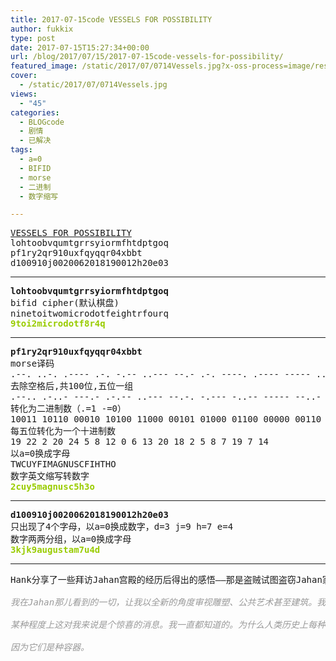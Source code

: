 ```yaml
---
title: 2017-07-15code VESSELS FOR POSSIBILITY
author: fukkix
type: post
date: 2017-07-15T15:27:34+00:00
url: /blog/2017/07/15/2017-07-15code-vessels-for-possibility/
featured_image: /static/2017/07/0714Vessels.jpg?x-oss-process=image/resize,m_fill,w_700,h_220
cover:
  - /static/2017/07/0714Vessels.jpg
views:
  - "45"
categories:
  - BLOGcode
  - 剧情
  - 已解决
tags:
  - a=0
  - BIFID
  - morse
  - 二进制
  - 数字缩写

---
```

<pre><a href="http://investigate.ingress.com/2017/07/15/vessels-for-possibility/">VESSELS FOR POSSIBILITY</a>
lohtoobvqumtgrrsyiormfhtdptgoq
pf1ry2qr910uxfqyqqr04xbbt
d100910j0020062018190012h20e03<!--more--></pre>

* * *

<pre><strong>lohtoobvqumtgrrsyiormfhtdptgoq
</strong>bifid cipher(默认棋盘)
ninetoitwomicrodotfeightrfourq
<span style="color: #99cc00;"><strong>9toi2microdotf8r4q</strong></span></pre>

* * *

<pre><strong>pf1ry2qr910uxfqyqqr04xbbt
</strong>morse译码
.--. ..-. .---- .-. -.-- ..--- --.- .-. ----. .---- ----- ..- -..- ..-. --.- -.-- --.- --.- .-. ----- ....- -..- -... -... -
去除空格后,共100位,五位一组
.--.. .-..- ---.- .-.-- ..--- --.-. -.--- -..-- ----- --..- -..-. .-.-- .--.- ---.- --.-. -.--- --... .--.. --... -...-
转化为二进制数（.=1 -=0）
10011 10110 00010 10100 11000 00101 01000 01100 00000 00110 01101 10100 10010 00010 00101 01000 00111 10011 00111 01110
每五位转化为一个十进制数
19 22 2 20 24 5 8 12 0 6 13 20 18 2 5 8 7 19 7 14
以a=0换成字母
TWCUYFIMAGNUSCFIHTHO
数字英文缩写转数字
<span style="color: #99cc00;"><strong>2cuy5magnusc5h3o</strong></span></pre>

* * *

<pre><strong>d100910j0020062018190012h20e03
</strong>只出现了4个字母，以a=0换成数字，d=3 j=9 h=7 e=4
数字两两分组，以a=0换成字母
<span style="color: #99cc00;"><strong>3kjk9augustam7u4d</strong></span></pre>

* * *

<pre>Hank分享了一些拜访Jahan宫殿的经历后得出的感悟——那是盗贼试图盗窃Jahan家族主要神器藏品的地点。

<span style="color: #999999;"><em>我在Jahan那儿看到的一切，让我以全新的角度审视雕塑、公共艺术甚至建筑。我以前认为它们是死气沉沉的东西，现在我相信它们有更深层的用途。它们就像一种与众不同的“圣象”或者“化身”。比如一座战士的雕像实际上就是外星战士的化身，在有需要的情况下会激活它的潜能。也就是说地外实体一直在我们周围，隐藏在众目睽睽之下，纹丝不动，等待着被带来生命——如果“生命”是正确的形容词的话……</em></span>

<span style="color: #999999;"><em>某种程度上这对我来说是个惊喜的消息。我一直都知道的。为什么人类历史上每种文化，从原始的面具到华丽的雕塑，都会塑造出奇幻的守护者形象？</em></span>

<span style="color: #999999;"><em>因为它们是种容器。
</em></span></pre>